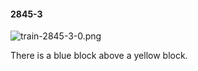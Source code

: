 #### 2845-3
![train-2845-3-0.png](https://github.com/lil-lab/nlvr/raw/master/nlvr/train/images/45/train-2845-3-0.png "train-2845-3-0.png")

There is a blue block above a yellow block.